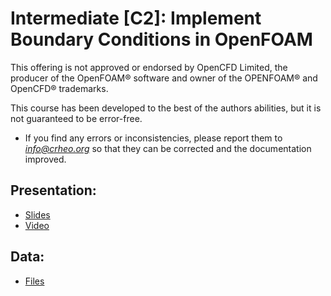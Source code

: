 # Intermediate [C2]: Implement Boundary Conditions in OpenFOAM

This offering is not approved or endorsed by OpenCFD Limited, the producer of the OpenFOAM® software and owner of the OPENFOAM® and OpenCFD® trademarks.


This course has been developed to the best of the authors abilities, but it is not guaranteed to be error-free. 
* If you find any errors or inconsistencies, please report them to *info@crheo.org* so that they can be corrected and the documentation improved.

## Presentation:
  * [Slides](https://nextcloud.crheo.dep.uminho.pt/index.php/s/S2xTeEZ5tAk6EQL) 
  * [Video](https://youtu.be/2DeqA7-WTTo)

## Data:
  * [Files](https://nextcloud.crheo.dep.uminho.pt/index.php/s/JkodKsTd6RiEoHx)



